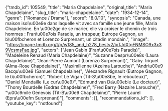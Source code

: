 {"tmdb_id": 105549, "title": "Maria Chapdelaine", "original_title": "Maria Chapdelaine", "slug_title": "maria-chapdelaine", "date": "1934-12-14", "genre": ["Romance / Drame"], "score": "8.0/10", "synopsis": "Canada, une maison isol\u00e9e dans laquelle vit avec sa famille une jeune fille, Maria Chapdeleine. En \u00e2ge de se marier, elle va croiser le chemin de trois hommes : Fran\u00e7ois Paradis, un trappeur, Eutrope Gagnon, un b\u00fbcheron et Lorenzo Surprenant, un citadin mondain.", "image": "https://image.tmdb.org/t/p/w185_and_h278_bestv2/ixTJdXtgFNMSO9x3x39VcsmsFaq.jpg", "actors": ["Jean Gabin (Fran\u00e7ois Paradis)", "Madeleine Renaud (Maria Chapdelaine)", "Suzanne Despr\u00e8s (Laura Chapdelaine)", "Jean-Pierre Aumont (Lorenzo Surprenant)", "Gaby Triquet (Alma-Rose Chapdelaine)", "Maximilienne (Azelma Larouche)", "Andr\u00e9 Bacqu\u00e9 (Samuel Chapdelaine)", "Alexandre Rignault (Eutrope Gagnon, le b\u00fbcheron)", "Robert Le Vigan (Tit-S\u00e8be, le rebouteux)", "Daniel Mendaille (Le cur\u00e9)", "Edmund van Da\u00eble (Le docteur)", "Thomy Bourdelle (Esdras Chapdelaine)", "Fred Barry (Nazaire Larouche)", "\u00c9mile Genevois (Tit-B\u00e9 Chapdelaine)", "Pierre Laurel (Epra\u00efm Surprenant)"], "comments": [], "recommandations_id": [], "youtube_key": "notfound"}